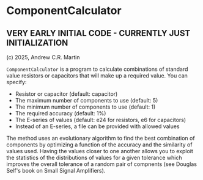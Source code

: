 ComponentCalculator
===================

## VERY EARLY INITIAL CODE - CURRENTLY JUST INITIALIZATION

(c) 2025, Andrew C.R. Martin

`ComponentCalculator` is a program to calculate combinations of
standard value resistors or capacitors that will make up a required
value. You can specify:

- Resistor or capacitor (default: capacitor)
- The maximum number of components to use (default: 5)
- The minimum number of components to use (default: 1)
- The required accuracy (default: 1%)
- The E-series of values (default: e24 for resistors, e6 for capacitors)
- Instead of an E-series, a file can be provided with allowed values

The method uses an evolutionary algorithm to find the best combination
of components by optimizing a function of the accuracy and the
similarity of values used. Having the values closer to one another
allows you to exploit the statistics of the distributions of values
for a given tolerance which improves the overall tolerance of a random
pair of compnents (see Douglas Self's book on Small Signal
Amplifiers).
